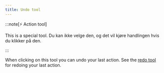 ```yaml
---
title: Undo tool
---
```


:::note[⚡ Action tool]

This is a special tool.
Du kan ikke velge den, og det vil kjøre handlingen hvis du klikker på den.

:::

When clicking on this tool you can undo your last action.
See the [redo tool](redo) for redoing your last action.
